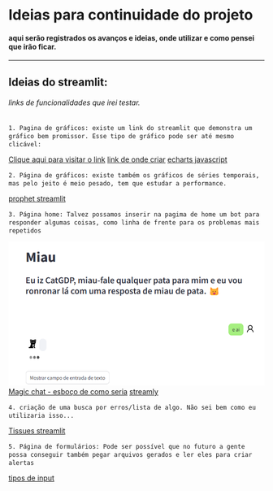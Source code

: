 # Ideias para continuidade do projeto
#### aqui serão registrados os avanços e ideias, onde utilizar e como pensei que irão ficar.

_________

## Ideias do streamlit:
###### links de funcionalidades que irei testar.

    1. Pagina de gráficos: existe um link do streamlit que demonstra um gráfico bem promissor. Esse tipo de gráfico pode ser até mesmo clicável: 
    
[Clique aqui para visitar o link](https://echarts.streamlit.app/?ref=streamlit-io-gallery-favorites)
[link de onde criar](https://echarts.apache.org/examples/en/editor.html?c=line-simple)
[echarts javascript](https://echarts.apache.org/handbook/en/get-started/)

    2. Página de gráficos: existe também os gráficos de séries temporais, mas pelo jeito é meio pesado, tem que estudar a performance.
[prophet streamlit](https://prophet.streamlit.app/?ref=streamlit-io-gallery-favorites)

    3. Página home: Talvez possamos inserir na pagima de home um bot para responder algumas coisas, como linha de frente para os problemas mais repetidos
![alt text](image.png)
[Magic chat - esboço de como seria](https://weaviate-magic-chat.streamlit.app/?ref=streamlit-io-gallery-favorites)
[streamly](https://streamly.streamlit.app/?**ref**=streamlit-io-gallery-favorites)

    4. criação de uma busca por erros/lista de algo. Não sei bem como eu utilizaria isso...
[Tissues streamlit](https://tissues.streamlit.app/)

    5. Página de formulários: Pode ser possível que no futuro a gente possa conseguir também pegar arquivos gerados e ler eles para criar alertas
[tipos de input](https://molecule-icon-generator.streamlit.app/?ref=streamlit-io-gallery-favorites)